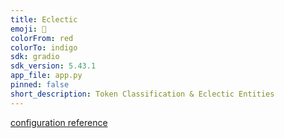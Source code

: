 ```yaml
---
title: Eclectic
emoji: 🦀
colorFrom: red
colorTo: indigo
sdk: gradio
sdk_version: 5.43.1
app_file: app.py
pinned: false
short_description: Token Classification & Eclectic Entities
---
```


[configuration reference](https://huggingface.co/docs/hub/spaces-config-reference)

<br>
<br>

<br>
<br>

<br>
<br>

<br>
<br>
